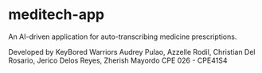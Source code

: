 # meditech-app

An AI-driven application for auto-transcribing medicine prescriptions.

Developed by KeyBored Warriors
Audrey Pulao, Azzelle Rodil, Christian Del Rosario, Jerico Delos Reyes, Zherish Mayordo
CPE 026 - CPE41S4

